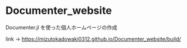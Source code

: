 # Documenter_website
Documenter.jl を使った個人ホームページの作成

link -> https://mizutokadowaki0312.github.io/Documenter_website/build/